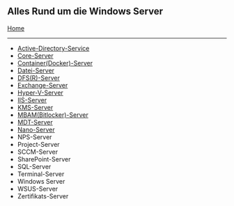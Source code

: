 ## Alles Rund um die Windows Server

[Home](https://github.com/helmutthurnhofer/code-snippet/blob/master/readme.md)
___

* [Active-Directory-Service](https://github.com/helmutthurnhofer/code-snippet/blob/master/Active-Directory-Service.md)
* [Core-Server](https://github.com/helmutthurnhofer/code-snippet/blob/master/Core-Server.md)
* [Container(Docker)-Server](https://github.com/helmutthurnhofer/code-snippet/blob/master/Container-Server.md)
* [Datei-Server](https://github.com/helmutthurnhofer/code-snippet/blob/master/Datei-Server.md)
* [DFS(R)-Server](https://github.com/helmutthurnhofer/code-snippet/blob/master/DFS-Server.md)
* [Exchange-Server](https://github.com/helmutthurnhofer/code-snippet/blob/master/Exchange-Server.md)
* [Hyper-V-Server](https://github.com/helmutthurnhofer/code-snippet/blob/master/Hyper-V-Server.md)
* [IIS-Server](https://github.com/helmutthurnhofer/code-snippet/blob/master/IIS-Server.md)
* [KMS-Server](https://github.com/helmutthurnhofer/code-snippet/blob/master/KMS-Server.md)
* [MBAM(Bitlocker)-Server](https://github.com/helmutthurnhofer/code-snippet/blob/master/MBAM-Server.md)
* [MDT-Server](https://github.com/helmutthurnhofer/code-snippet/blob/master/MDT-Server.md)
* [Nano-Server](https://github.com/helmutthurnhofer/code-snippet/blob/master/Nano-Server.md)
* NPS-Server
* Project-Server
* SCCM-Server
* SharePoint-Server
* SQL-Server
* Terminal-Server
* Windows Server
* WSUS-Server
* Zertifikats-Server

